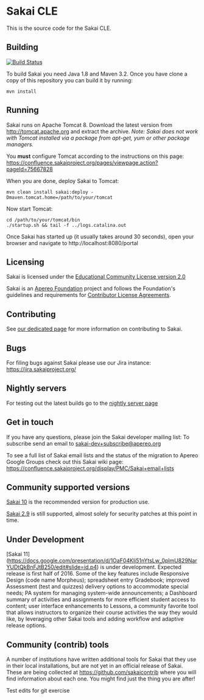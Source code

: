 # Sakai CLE

This is the source code for the Sakai CLE.

## Building

[![Build Status](https://travis-ci.org/sakaiproject/sakai.svg?branch=master)](https://travis-ci.org/sakaiproject/sakai)


To build Sakai you need Java 1.8 and Maven 3.2. Once you have clone a copy of this repository you can
build it by running:
```
mvn install
```

## Running

Sakai runs on Apache Tomcat 8. Download the latest version from http://tomcat.apache.org and extract the archive.
*Note: Sakai does not work with Tomcat installed via a package from apt-get, yum or other package managers.*

You **must** configure Tomcat according to the instructions on this page:
https://confluence.sakaiproject.org/pages/viewpage.action?pageId=75667828

When you are done, deploy Sakai to Tomcat:
```
mvn clean install sakai:deploy -Dmaven.tomcat.home=/path/to/your/tomcat
```

Now start Tomcat:
```
cd /path/to/your/tomcat/bin
./startup.sh && tail -f ../logs.catalina.out
```

Once Sakai has started up (it usually takes around 30 seconds), open your browser and navigate to http://localhost:8080/portal

## Licensing

Sakai is licensed under the [Educational Community License version 2.0](http://opensource.org/licenses/ECL-2.0) 

Sakai is an [Apereo Foundation](http://www.apereo.org) project and follows the Foundation's guidelines and requirements for [Contributor License Agreements](https://www.apereo.org/licensing).

## Contributing

See [our dedicated page](CONTRIBUTING.md) for more information on contributing to Sakai.

## Bugs

For filing bugs against Sakai please use our Jira instance: https://jira.sakaiproject.org/

## Nightly servers 
For testing out the latest builds go to the [nightly server page](http://nightly2.sakaiproject.org)

## Get in touch
If you have any questions, please join the Sakai developer mailing list: To subscribe send an email to sakai-dev+subscribe@apereo.org

To see a full list of Sakai email lists and the status of the migration to Apereo Google Groups check out this Sakai wiki page:
https://confluence.sakaiproject.org/display/PMC/Sakai+email+lists

## Community supported versions
[Sakai 10](https://confluence.sakaiproject.org/display/DOC/Sakai+10+Release+Notes) is the recommended version for production use.

[Sakai 2.9](https://confluence.sakaiproject.org/display/DOC/Sakai+2.9+release+notes) is still supported, almost solely for security patches at this point in time.

## Under Development
[Sakai 11] (https://docs.google.com/presentation/d/1OaF04Kli51nYtsLw_0plmU829NarYUDtQkBnFJtB250/edit#slide=id.p4) is under development. Expected release is first half of 2016. Some of the key features include Responsive Design (code name Morpheus); spreadsheet entry Gradebook; improved Assessment (test and quizzes) delivery options to accommodate special needs; PA system for managing system-wide announcements; a Dashboard summary of activities and assignments for more efficient student access to content; user interface enhancements to Lessons, a community favorite tool that allows instructors to organize their course activities the way they would like, by leveraging other Sakai tools and adding workflow and adaptive release options.

## Community (contrib) tools
A number of institutions have written additional tools for Sakai that they use in their local installations, but are not yet in an official release of Sakai. These are being collected at https://github.com/sakaicontrib where you will find information about each one. You might find just the thing you are after!


Test edits for git exercise
